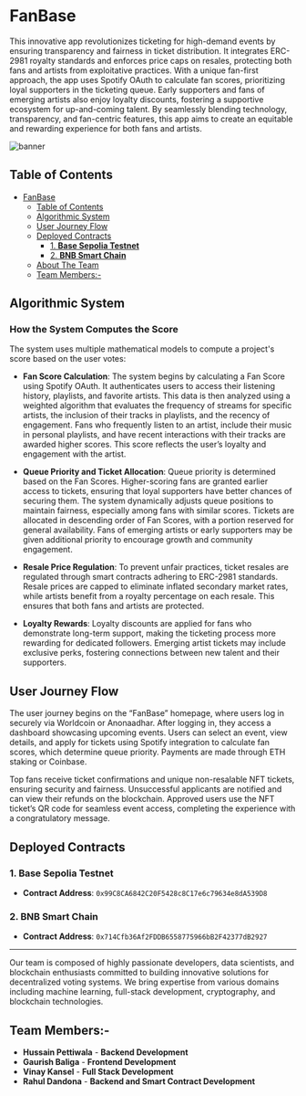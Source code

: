 # FanBase

This innovative app revolutionizes ticketing for high-demand events by ensuring transparency and fairness in ticket distribution. It integrates ERC-2981 royalty standards and enforces price caps on resales, protecting both fans and artists from exploitative practices. With a unique fan-first approach, the app uses Spotify OAuth to calculate fan scores, prioritizing loyal supporters in the ticketing queue. Early supporters and fans of emerging artists also enjoy loyalty discounts, fostering a supportive ecosystem for up-and-coming talent. By seamlessly blending technology, transparency, and fan-centric features, this app aims to create an equitable and rewarding experience for both fans and artists.

<img src="https://firebasestorage.googleapis.com/v0/b/somehow-eth-singapore.appspot.com/o/seed%2FFanBase_Readme.png?alt=media&token=5117fb8c-e764-4fb8-95b8-ec6be9bed9c1" alt="banner" />

## Table of Contents

- [FanBase](#FanBase)
  - [Table of Contents](#table-of-contents)
  - [Algorithmic System](#algorithmic-system)
  - [User Journey Flow](#user-journey-flow)
  - [Deployed Contracts](#deployed-contracts)
    - [1. **Base Sepolia Testnet**](#1-base-sepolia-testnet)
    - [2. **BNB Smart Chain**](#2-bnb-smart-chain)
  - [About The Team](#about-the-team)
  - [Team Members:-](#team-members-)

## Algorithmic System

### How the System Computes the Score

The system uses multiple mathematical models to compute a project's score based on the user votes:

- **Fan Score Calculation**: The system begins by calculating a Fan Score using Spotify OAuth. It authenticates users to access their listening history, playlists, and favorite artists. This data is then analyzed using a weighted algorithm that evaluates the frequency of streams for specific artists, the inclusion of their tracks in playlists, and the recency of engagement. Fans who frequently listen to an artist, include their music in personal playlists, and have recent interactions with their tracks are awarded higher scores. This score reflects the user’s loyalty and engagement with the artist.

- **Queue Priority and Ticket Allocation**: Queue priority is determined based on the Fan Scores. Higher-scoring fans are granted earlier access to tickets, ensuring that loyal supporters have better chances of securing them. The system dynamically adjusts queue positions to maintain fairness, especially among fans with similar scores. Tickets are allocated in descending order of Fan Scores, with a portion reserved for general availability. Fans of emerging artists or early supporters may be given additional priority to encourage growth and community engagement.

- **Resale Price Regulation**: To prevent unfair practices, ticket resales are regulated through smart contracts adhering to ERC-2981 standards. Resale prices are capped to eliminate inflated secondary market rates, while artists benefit from a royalty percentage on each resale. This ensures that both fans and artists are protected.

- **Loyalty Rewards**: Loyalty discounts are applied for fans who demonstrate long-term support, making the ticketing process more rewarding for dedicated followers. Emerging artist tickets may include exclusive perks, fostering connections between new talent and their supporters.



## User Journey Flow

The user journey begins on the “FanBase” homepage, where users log in securely via Worldcoin or Anonaadhar. After logging in, they access a dashboard showcasing upcoming events. Users can select an event, view details, and apply for tickets using Spotify integration to calculate fan scores, which determine queue priority. Payments are made through ETH staking or Coinbase.

Top fans receive ticket confirmations and unique non-resalable NFT tickets, ensuring security and fairness. Unsuccessful applicants are notified and can view their refunds on the blockchain. Approved users use the NFT ticket’s QR code for seamless event access, completing the experience with a congratulatory message.



## Deployed Contracts

### 1. **Base Sepolia Testnet**

- **Contract Address**: `0x99C8CA6842C20F5428c8C17e6c79634e8dA539D8`

### 2. **BNB Smart Chain**

- **Contract Address**: `0x714Cfb36Af2FDDB6558775966bB2F42377dB2927`


---
Our team is composed of highly passionate developers, data scientists, and blockchain enthusiasts committed to building innovative solutions for decentralized voting systems. We bring expertise from various domains including machine learning, full-stack development, cryptography, and blockchain technologies.

## Team Members:-

- **Hussain Pettiwala** - **Backend Development**
- **Gaurish Baliga** - **Frontend Development**
- **Vinay Kansel** - **Full Stack Development**
- **Rahul Dandona** - **Backend and Smart Contract Development**